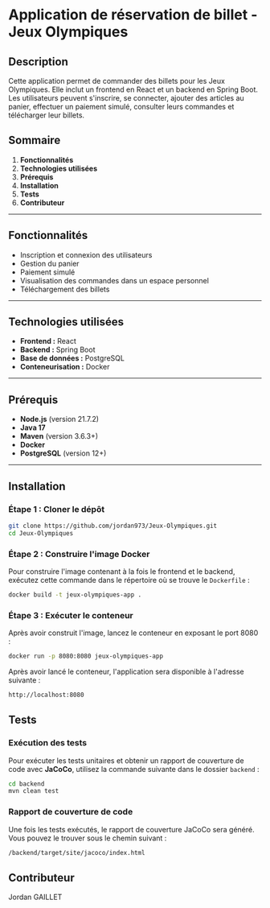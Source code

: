 # Application de réservation de billet - Jeux Olympiques

## Description
Cette application permet de commander des billets pour les Jeux Olympiques. Elle inclut un frontend en React et un backend en Spring Boot. Les utilisateurs peuvent s'inscrire, se connecter, ajouter des articles au panier, effectuer un paiement simulé, consulter leurs commandes et télécharger leur billets.

## Sommaire
1. **Fonctionnalités**
2. **Technologies utilisées**
3. **Prérequis**
4. **Installation**
5. **Tests**
6. **Contributeur**

---

## Fonctionnalités
- Inscription et connexion des utilisateurs
- Gestion du panier
- Paiement simulé
- Visualisation des commandes dans un espace personnel
- Téléchargement des billets

---

## Technologies utilisées
- **Frontend :** React
- **Backend :** Spring Boot
- **Base de données :** PostgreSQL
- **Conteneurisation :** Docker

---

## Prérequis
- **Node.js** (version 21.7.2)
- **Java 17**
- **Maven** (version 3.6.3+)
- **Docker**
- **PostgreSQL** (version 12+)

---

## Installation

### Étape 1 : Cloner le dépôt
```bash
git clone https://github.com/jordan973/Jeux-Olympiques.git
cd Jeux-Olympiques
```

### Étape 2 : Construire l'image Docker

Pour construire l'image contenant à la fois le frontend et le backend, exécutez cette commande dans le répertoire où se trouve le `Dockerfile` :
```bash
docker build -t jeux-olympiques-app .
```

### Étape 3 : Exécuter le conteneur

Après avoir construit l'image, lancez le conteneur en exposant le port 8080 :
```bash
docker run -p 8080:8080 jeux-olympiques-app
```

Après avoir lancé le conteneur, l'application sera disponible à l'adresse suivante :
```bash
http://localhost:8080
```

## Tests

### Exécution des tests

Pour exécuter les tests unitaires et obtenir un rapport de couverture de code avec **JaCoCo**, utilisez la commande suivante dans le dossier `backend` :

```bash
cd backend
mvn clean test
```

### Rapport de couverture de code

Une fois les tests exécutés, le rapport de couverture JaCoCo sera généré. Vous pouvez le trouver sous le chemin suivant :

```bash
/backend/target/site/jacoco/index.html
```

## Contributeur
Jordan GAILLET
